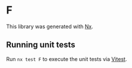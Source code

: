 # F

This library was generated with [Nx](https://nx.dev).

## Running unit tests

Run `nx test F` to execute the unit tests via [Vitest](https://vitest.dev/).
